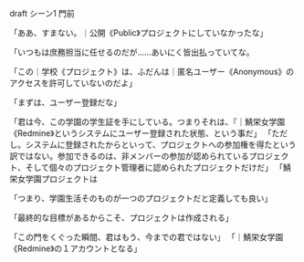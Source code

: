 draft シーン1 門前


「ああ、すまない。｜公開《Public》プロジェクトにしていなかったな」


「いつもは庶務担当に任せるのだが……あいにく皆出払っていてな。

「この｜学校《プロジェクト》は、ふだんは｜匿名ユーザー《Anonymous》のアクセスを許可していないのだよ」


「まずは、ユーザー登録だな」



「君は今、この学園の学生証を手にしている。つまりそれは、『｜鯖栄女学園《Redmine》というシステムにユーザー登録された状態、という事だ」
「ただし。システムに登録されたからといって、プロジェクトへの参加権を得たという訳ではない。参加できるのは、非メンバーの参加が認められているプロジェクト、そして個々のプロジェクト管理者に認められたプロジェクトだけだ」
「鯖栄女学園プロジェクトは





「つまり、学園生活そのものが一つのプロジェクトだと定義しても良い」

「最終的な目標があるからこそ、プロジェクトは作成される」



「この門をくぐった瞬間、君はもう、今までの君ではない」
「｜鯖栄女学園《Redmine》の１アカウントとなる」
